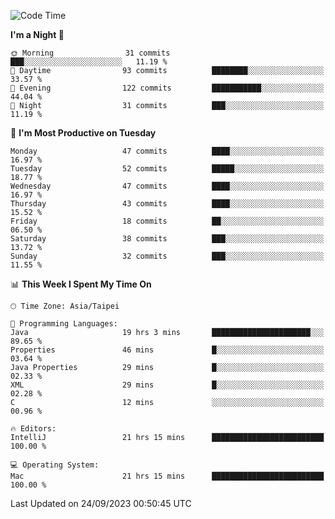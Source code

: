<!--START_SECTION:waka-->
![Code Time](http://img.shields.io/badge/Code%20Time-435%20hrs%2048%20mins-blue)

**I'm a Night 🦉** 

```text
🌞 Morning                31 commits          ███░░░░░░░░░░░░░░░░░░░░░░   11.19 % 
🌆 Daytime                93 commits          ████████░░░░░░░░░░░░░░░░░   33.57 % 
🌃 Evening                122 commits         ███████████░░░░░░░░░░░░░░   44.04 % 
🌙 Night                  31 commits          ███░░░░░░░░░░░░░░░░░░░░░░   11.19 % 
```
📅 **I'm Most Productive on Tuesday** 

```text
Monday                   47 commits          ████░░░░░░░░░░░░░░░░░░░░░   16.97 % 
Tuesday                  52 commits          █████░░░░░░░░░░░░░░░░░░░░   18.77 % 
Wednesday                47 commits          ████░░░░░░░░░░░░░░░░░░░░░   16.97 % 
Thursday                 43 commits          ████░░░░░░░░░░░░░░░░░░░░░   15.52 % 
Friday                   18 commits          ██░░░░░░░░░░░░░░░░░░░░░░░   06.50 % 
Saturday                 38 commits          ███░░░░░░░░░░░░░░░░░░░░░░   13.72 % 
Sunday                   32 commits          ███░░░░░░░░░░░░░░░░░░░░░░   11.55 % 
```


📊 **This Week I Spent My Time On** 

```text
🕑︎ Time Zone: Asia/Taipei

💬 Programming Languages: 
Java                     19 hrs 3 mins       ██████████████████████░░░   89.65 % 
Properties               46 mins             █░░░░░░░░░░░░░░░░░░░░░░░░   03.64 % 
Java Properties          29 mins             █░░░░░░░░░░░░░░░░░░░░░░░░   02.33 % 
XML                      29 mins             █░░░░░░░░░░░░░░░░░░░░░░░░   02.28 % 
C                        12 mins             ░░░░░░░░░░░░░░░░░░░░░░░░░   00.96 % 

🔥 Editors: 
IntelliJ                 21 hrs 15 mins      █████████████████████████   100.00 % 

💻 Operating System: 
Mac                      21 hrs 15 mins      █████████████████████████   100.00 % 
```


 Last Updated on 24/09/2023 00:50:45 UTC
<!--END_SECTION:waka-->
